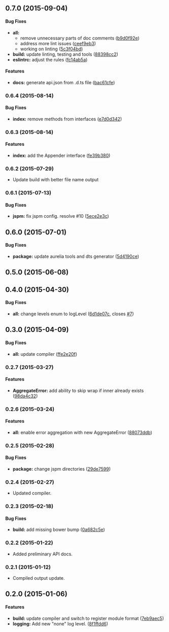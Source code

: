 ## 0.7.0 (2015-09-04)


#### Bug Fixes

* **all:**
  * remove unnecessary parts of doc comments ([b9d0f92e](http://github.com/aurelia/logging/commit/b9d0f92e39c8cf72b1f43a35ddea0a0c7d29f267))
  * address more lint issues ([ceef9eb3](http://github.com/aurelia/logging/commit/ceef9eb3761211d75851cf1cb27f7dd42ae7789d))
  * working on linting ([5c3f04bd](http://github.com/aurelia/logging/commit/5c3f04bd4d60401b8488ea6842762342efe93bc7))
* **build:** update linting, testing and tools ([88398cc2](http://github.com/aurelia/logging/commit/88398cc215d75a2d90b25250b534d9b4f4e131a5))
* **eslintrc:** adjust the rules ([fc14ab5a](http://github.com/aurelia/logging/commit/fc14ab5a8914678e65ba9a18fcc10dc639f58e04))


#### Features

* **docs:** generate api.json from .d.ts file ([bac61cfe](http://github.com/aurelia/logging/commit/bac61cfe14f700e911ec520336e7c7acc9720954))


### 0.6.4 (2015-08-14)


#### Bug Fixes

* **index:** remove methods from interfaces ([e7d0d342](http://github.com/aurelia/logging/commit/e7d0d3421e59d9964c8dde5fe01e08c2f58b5e6a))


### 0.6.3 (2015-08-14)


#### Features

* **index:** add the Appender interface ([fe39b380](http://github.com/aurelia/logging/commit/fe39b380ad77d362f282a783da2f52e0706c8a44))


### 0.6.2 (2015-07-29)

* Update build with better file name output

### 0.6.1 (2015-07-13)


#### Bug Fixes

* **jspm:** fix jspm config. resolve #10 ([5ece2e3c](http://github.com/aurelia/logging/commit/5ece2e3cd8400fff38e6829c9a8270ae826382c0))


## 0.6.0 (2015-07-01)


#### Bug Fixes

* **package:** update aurelia tools and dts generator ([5d4190ce](http://github.com/aurelia/logging/commit/5d4190cec35bb8254aa2e33a4fdc3848084f56ce))


## 0.5.0 (2015-06-08)


## 0.4.0 (2015-04-30)


#### Bug Fixes

* **all:** change levels enum to logLevel ([6d1de07c](http://github.com/aurelia/logging/commit/6d1de07c0f2a9e9e747df6f3bef4f74adf9c7074), closes [#7](http://github.com/aurelia/logging/issues/7))


## 0.3.0 (2015-04-09)


#### Bug Fixes

* **all:** update compiler ([ffe2e20f](http://github.com/aurelia/logging/commit/ffe2e20f0249b0cd1d7378ec42ca07df63b61ed0))


### 0.2.7 (2015-03-27)


#### Features

* **AggregateError:** add ability to skip wrap if inner already exists ([98da4c32](http://github.com/aurelia/logging/commit/98da4c32c92ae12c654f3b3c827d48516970f174))


### 0.2.6 (2015-03-24)


#### Features

* **all:** enable error aggregation with new AggregateError ([88073ddb](http://github.com/aurelia/logging/commit/88073ddb7bb3d8c4ec86fb37d42978ae8c1b369f))


### 0.2.5 (2015-02-28)


#### Bug Fixes

* **package:** change jspm directories ([29de7599](http://github.com/aurelia/logging/commit/29de75997081b59485313679e451ae53d0f58fe9))


### 0.2.4 (2015-02-27)

* Updated compiler.

### 0.2.3 (2015-02-18)


#### Bug Fixes

* **build:** add missing bower bump ([0a682c5e](http://github.com/aurelia/logging/commit/0a682c5e50345a93f242463f16416feb9a6950ed))


### 0.2.2 (2015-01-22)

* Added preliminary API docs.

### 0.2.1 (2015-01-12)

* Compiled output update.

## 0.2.0 (2015-01-06)

#### Features

* **build:** update compiler and switch to register module format ([7eb9aec5](http://github.com/aurelia/logging/commit/7eb9aec56eb616c2bbfbb38e59b8813f3f42a2e9))
* **logging:** Add new "none" log level. ([8f1ffdd6](http://github.com/aurelia/logging/commit/8f1ffdd6291c77874388944edc4a897d7078dcbd))
